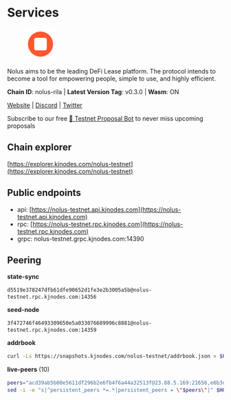 # Services

<figure><img src="https://raw.githubusercontent.com/kj89/cosmos-images/main/logos/nolus.png" alt=""><figcaption></figcaption></figure>

Nolus aims to be the leading DeFi Lease platform. The protocol  intends to become a tool for empowering people, simple to use, and highly efficient.

**Chain ID**: nolus-rila | **Latest Version Tag**: v0.3.0 | **Wasm**: ON

[Website](https://www.nolus.io) | [Discord](https://discord.gg/nolus-protocol) | [Twitter](https://twitter.com/NolusProtocol)



Subscribe to our free [🤖 Testnet Proposal Bot](https://t.me/kjnodes_testnet_proposal_bot) to never miss upcoming proposals


## Chain explorer
[https://explorer.kjnodes.com/nolus-testnet](https://explorer.kjnodes.com/nolus-testnet)

## Public endpoints

* api: [https://nolus-testnet.api.kjnodes.com](https://nolus-testnet.api.kjnodes.com)
* rpc: [https://nolus-testnet.rpc.kjnodes.com](https://nolus-testnet.rpc.kjnodes.com)
* grpc: nolus-testnet.grpc.kjnodes.com:14390

## Peering

**state-sync**

```text
d5519e378247dfb61dfe90652d1fe3e2b3005a5b@nolus-testnet.rpc.kjnodes.com:14356
```

**seed-node**

```text
3f472746f46493309650e5a033076689996c8881@nolus-testnet.rpc.kjnodes.com:14359
```

**addrbook**
```bash
curl -Ls https://snapshots.kjnodes.com/nolus-testnet/addrbook.json > $HOME/.nolus/config/addrbook.json
```

**live-peers** (10)
```bash
peers="acd39ab5b00e5611df296b2e6fb4f6a44a32513f@23.88.5.169:21656,e6b3d520d342782129689d5f9aee6c8f12933a61@51.89.7.235:26649,fcb82df30d2056c3af024fb389e173d683fe8229@65.108.105.48:19756,2e80da0046dd3f2205a207dd435b6c9b0f9bfc04@65.109.93.152:27656,d5519e378247dfb61dfe90652d1fe3e2b3005a5b@65.109.68.190:14356,3fc0879882601b7d80117f7db73ab9880898e0ea@168.119.89.31:45656,647c0cefcd470b6d92b03b3511a0a4defe2a30dd@135.181.208.169:31656,7a1fc4d1cc0ffec7db6a2a15496136e62561b162@161.97.146.108:26656,48283100d4cf8068dc16ef1b10aacf092303ec2f@65.109.85.170:47656,36bf6f60f2914352c93dcc6d827885e3e58b1f2b@158.160.20.18:26656"
sed -i -e "s|^persistent_peers *=.*|persistent_peers = \"$peers\"|" $HOME/.nolus/config/config.toml
```
